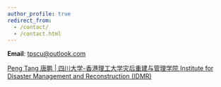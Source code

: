 ```yaml
---
author_profile: true
redirect_from: 
  - /contact/
  - /contact.html
---
```


**Email**: tpscu@outlook.com

<a href="https://idmr.scu.edu.cn/info/1023/1226.htm" target="_blank">Peng Tang 唐鹏 | 四川大学-香港理工大学灾后重建与管理学院 Institute for Disaster Management and Reconstruction (IDMR)</a>